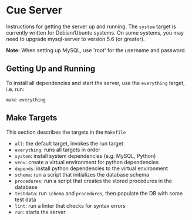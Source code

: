 # Cue Server
Instructions for getting the server up and running.
The `system` target is currently written for Debian/Ubuntu systems.
On some systems, you may need to upgrade mysql-server to version 5.6 (or greater).

**Note:** When setting up MySQL, use 'root' for the username and password.

## Getting Up and Running
To install all dependencies and start the server, use the `everything` target, i.e. run:
```
make everything
```

## Make Targets
This section describes the targets in the `Makefile`
- `all`: the default target, invokes the run target
- `everything`: runs all targets in order
- `system`: install system dependencies (e.g. MySQL, Python)
- `venv`: create a virtual environment for python dependencies
- `depends`: install python dependencies to the virtual environment
- `schema`: run a script that initializes the database schema
- `procedures`: run a script that creates the stored procedures in the database
- `testdata`: run `schema` and `procedures`, then populate the DB with some test data
- `lint`: run a linter that checks for syntax errors
- `run`: starts the server
